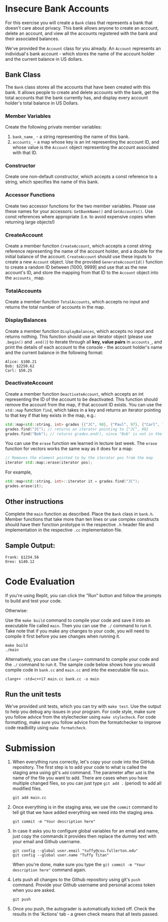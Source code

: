 # Insecure Bank Accounts
For this exercise you will create a `Bank` class that represents a bank that doesn't care about privacy. This bank allows anyone to create an account, delete an account, and view all the accounts registered with the bank and their associated balances.

We've provided the `Account` class for you already. An `Account` represents an individual's bank account - which stores the name of the account holder and the current balance in US dollars.

## Bank Class
The `Bank` class stores all the accounts that have been created with this bank. It allows people to create and delete accounts with the bank, get the total accounts that the bank currently has, and display every account holder's total balance in US Dollars.

### Member Variables
Create the following private member variables:
1. `bank_name_` - a string representing the name of this bank.
2. `accounts_` - a map whose key is an int representing the account ID, and whose value is the `Account` object representing the account associated with that ID.

### Constructor
Create one non-default constructor, which accepts a const reference to a string, which specifies the name of this bank. 

### Accessor Functions
Create two accessor functions for the two member variables. Please use these names for your accessors: `GetBankName()` and `GetAccounts()`. Use const references where appropriate (i.e. to avoid expensive copies when returning large objects!)

### CreateAccount
Create a member function `CreateAccount`, which accepts a const string reference representing the name of the account holder, and a double for the initial balance of the account. `CreateAccount` should use these inputs to create a new `Account` object. Use the provided `GenerateAccountId()` function to create a random ID between [1000, 9999] and use that as the new account's ID, and store the mapping from that ID to the `Account` object into the `accounts_` map.

### TotalAccounts
Create a member function `TotalAccounts`, which accepts no input and returns the total number of accounts in the map.

### DisplayBalances
Create a member function `DisplayBalances`, which accepts no input and returns nothing. This function should use an iterator object (please use `.begin()` and `.end()`) to iterate through all **key, value pairs** in `accounts_`, and print the details of each account to the console - the account holder's name and the current balance in the following format:
```
Alice: $100.21
Bob: $2250.62
Carl: $50.25
```

### DeactivateAccount
Create a member function `DeactivateAccount`, which accepts an int representing the ID of the account to be deactivated. This function should remove the account from the map, if that account ID exists. You can use the `std::map` function `find`, which takes in a key and returns an iterator pointing to that key if that key exists in the map, e.g.:
```cpp
std::map<std::string, int> grades {{"JC", 98}, {"Paul", 97}, {"Carl", 78}};
grades.find("JC"); // returns an iterator pointing to {"JC", 98}
grades.find("Bob"); // returns grades.end(), since "Bob" is not in the map.
```
You can use the `erase` function we learned in lecture last week. The `erase` function for vectors works the same way as it does for a map:
```cpp
// Removes the element pointed to by the iterator pos from the map
iterator std::map::erase(iterator pos);
```
For example,
```cpp
std::map<std::string, int>::iterator it = grades.find("JC");
grades.erase(it);
```

## Other instructions
Complete the `main` function as described. Place the `Bank` class in `bank.h`. Member functions that take more than ten lines or use complex constructs should have their function prototype in the respective `.h` header file and implementation in the respective `.cc` implementation file.

## Sample Output:
```
Frank: $1234.56
Oreo: $140.12
```

# Code Evaluation

If you're using Replit, you can click the "Run" button and follow the prompts to build and test your code.

Otherwise:

Use the `make build` command to compile your code and save it into an executable file called `main`.
Then you can use the `./` command to run it. Take note that if you make any changes to your code, you will need to compile it first before you see changes when running it.

```
make build
./main
```

Alternatively, you can use the `clang++` command to compile your code and the `./` command to run it. 
The sample code below shows how you would compile code in `bank.cc` and `main.cc` and into the executable file `main`. 

```
clang++ -std=c++17 main.cc bank.cc -o main
```


## Run the unit tests

We've provided unit tests, which you can try with ``make test``. Use the output to help you debug any issues in your program.
For code style, make sure you follow advice from the stylechecker using ``make stylecheck``.
For code formatting, make sure you follow advice from the formatchecker to improve code readbility using ``make formatcheck``.

# Submission
1. When everything runs correctly,  let's copy your code into the GitHub repository. The first step is to add your code to what is called the staging area using git's `add` command. The parameter after `add` is the name of the file you want to add. There are cases when you have multiple changed files, so you can just type `git add .` (period) to add all modified files.

    ```
    git add main.cc
    ```
1. Once everything is in the staging area, we use the `commit` command to tell git that we have added everything we need into the staging area.

    ```
    git commit -m "Your description here"
    ```
1. In case it asks you  to configure global variables for an email and name, just copy the commands it provides then replace the dummy text with your email and Github username.

    ```
    git config --global user.email "tuffy@csu.fullerton.edu"
    git config --global user.name "Tuffy Titan"
    ```
    When you're done, make sure you type the `git commit -m "Your description here"` command again.    
1. Lets push all changes to the Github repository using git's `push` command. Provide your Github username and personal access token when you are asked.

    ```
    git push
    ```
1. Once you push, the autograder is automatically kicked off. Check the results in the 'Actions' tab - a green check means that all tests passed.
